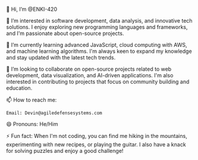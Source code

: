 
👋 Hi, I’m @ENKI-420

👀 I’m interested in software development, data analysis, and innovative tech solutions. I enjoy exploring new programming languages and frameworks, and I'm passionate about open-source projects.

🌱 I’m currently learning advanced JavaScript, cloud computing with AWS, and machine learning algorithms. I'm always keen to expand my knowledge and stay updated with the latest tech trends.

💞️ I’m looking to collaborate on open-source projects related to web development, data visualization, and AI-driven applications. I'm also interested in contributing to projects that focus on community building and education.

📫 How to reach me:

    Email: Devin@agiledefensesystems.com
    

😄 Pronouns: He/Him

⚡ Fun fact: When I'm not coding, you can find me hiking in the mountains, experimenting with new recipes, or playing the guitar. I also have a knack for solving puzzles and enjoy a good challenge!
